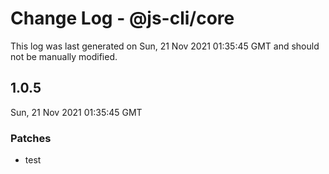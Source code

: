 # Change Log - @js-cli/core

This log was last generated on Sun, 21 Nov 2021 01:35:45 GMT and should not be manually modified.

## 1.0.5
Sun, 21 Nov 2021 01:35:45 GMT

### Patches

- test

